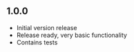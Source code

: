 ## 1.0.0

  * Initial version release
  * Release ready, very basic functionality
  * Contains tests
